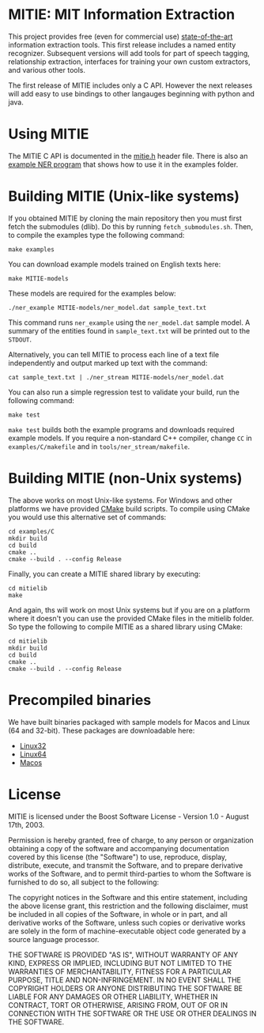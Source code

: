 MITIE: MIT Information Extraction
=====

This project provides free (even for commercial use)
[state-of-the-art](../../wiki/Evaluation) information extraction
tools. This first release includes a named entity recognizer.
Subsequent versions will add tools for part of speech tagging,
relationship extraction, interfaces for training your own custom
extractors, and various other tools.

The first release of MITIE includes only a C API.  However the next
releases will add easy to use bindings to other langauges beginning
with python and java.

# Using MITIE

The MITIE C API is documented in the
[mitie.h](mitielib/include/mitie.h) header file.  There is also an
[example NER program](examples/C/ner_example.c) that shows how to use
it in the examples folder.

# Building MITIE (Unix-like systems)

If you obtained MITIE by cloning the main repository then you must first fetch the
submodules (dlib).  Do this by running `fetch_submodules.sh`. 
Then, to compile the examples type the following command:

```
make examples
```

You can download example models trained on English texts here:
```
make MITIE-models
```
These models are required for the examples below:

```
./ner_example MITIE-models/ner_model.dat sample_text.txt 
```

This command runs `ner_example` using the `ner_model.dat` sample
model. A summary of the entities found in `sample_text.txt` will be
printed out to the `STDOUT`.

Alternatively, you can tell MITIE to process each line of a text file
independently and output marked up text with the command:

```
cat sample_text.txt | ./ner_stream MITIE-models/ner_model.dat  
```

You can also run a simple regression test to validate your build, run
the following command:

```
make test
```

`make test` builds both the example programs and downloads required
example models.  If you require a non-standard C++ compiler, change
`CC` in `examples/C/makefile` and in `tools/ner_stream/makefile`.

# Building MITIE (non-Unix systems)

The above works on most Unix-like systems.  For Windows and other platforms we have provided [CMake](http://www.cmake.org)
build scripts.  To compile using CMake you would use this alternative set of commands:

```
cd examples/C
mkdir build
cd build
cmake ..
cmake --build . --config Release
```

Finally, you can create a MITIE shared library by executing:

```
cd mitielib
make
```

And again, ths will work on most Unix systems but if you are on a platform where it doesn't you can use
the provided CMake files in the mitielib folder.  So type the following to compile MITIE as a shared library using CMake:

```
cd mitielib
mkdir build
cd build
cmake ..
cmake --build . --config Release
```

# Precompiled binaries

We have built binaries packaged with sample models for Macos and Linux (64 and 32-bit).  These packages are downloadable here:
* [Linux32](http://sourceforge.net/projects/mitie/files/binaries/MITIE-0.1-linux32.zip)
* [Linux64](http://sourceforge.net/projects/mitie/files/binaries/MITIE-0.1-linux64.zip)
* [Macos](http://sourceforge.net/projects/mitie/files/binaries/MITIE-0.1-osx.zip)

# License

MITIE is licensed under the Boost Software License - Version 1.0 - August 17th, 2003.  

Permission is hereby granted, free of charge, to any person or organization
obtaining a copy of the software and accompanying documentation covered by
this license (the "Software") to use, reproduce, display, distribute,
execute, and transmit the Software, and to prepare derivative works of the
Software, and to permit third-parties to whom the Software is furnished to
do so, all subject to the following:

The copyright notices in the Software and this entire statement, including
the above license grant, this restriction and the following disclaimer,
must be included in all copies of the Software, in whole or in part, and
all derivative works of the Software, unless such copies or derivative
works are solely in the form of machine-executable object code generated by
a source language processor.

THE SOFTWARE IS PROVIDED "AS IS", WITHOUT WARRANTY OF ANY KIND, EXPRESS OR
IMPLIED, INCLUDING BUT NOT LIMITED TO THE WARRANTIES OF MERCHANTABILITY,
FITNESS FOR A PARTICULAR PURPOSE, TITLE AND NON-INFRINGEMENT. IN NO EVENT
SHALL THE COPYRIGHT HOLDERS OR ANYONE DISTRIBUTING THE SOFTWARE BE LIABLE
FOR ANY DAMAGES OR OTHER LIABILITY, WHETHER IN CONTRACT, TORT OR OTHERWISE,
ARISING FROM, OUT OF OR IN CONNECTION WITH THE SOFTWARE OR THE USE OR OTHER
DEALINGS IN THE SOFTWARE.

